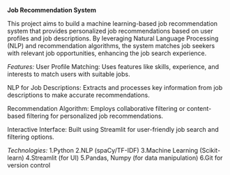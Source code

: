 **Job Recommendation System**

This project aims to build a machine learning-based job recommendation system that provides personalized job recommendations based on user profiles and job descriptions. By leveraging Natural Language Processing (NLP) and recommendation algorithms, the system matches job seekers with relevant job opportunities, enhancing the job search experience.

*Features:*
User Profile Matching: Uses features like skills, experience, and interests to match users with suitable jobs.

NLP for Job Descriptions: Extracts and processes key information from job descriptions to make accurate recommendations.

Recommendation Algorithm: Employs collaborative filtering or content-based filtering for personalized job recommendations.

Interactive Interface: Built using Streamlit for user-friendly job search and filtering options.

*Technologies:*
1.Python
2.NLP (spaCy/TF-IDF)
3.Machine Learning (Scikit-learn)
4.Streamlit (for UI)
5.Pandas, Numpy (for data manipulation)
6.Git for version control
